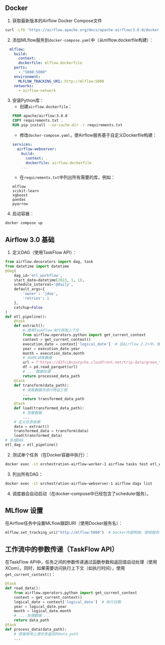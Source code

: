 
## Docker

1. 获取最新版本的Airflow Docker Compose文件
```bash
curl -LfO 'https://airflow.apache.org/docs/apache-airflow/3.0.0/docker-compose.yaml'
```
2. 添加MLflow服务到`docker-compose.yaml`中（从mlflow.dockerfile构建）：
```yaml
  mlflow:
    build:
      context: .
      dockerfile: mlflow.dockerfile
    ports:
      - "5000:5000"
    environment:
      MLFLOW_TRACKING_URI: http://mlflow:5000
    networks:
      - airflow-network
```
3. 安装Python库：
   - 创建`airflow.dockerfile`：
   ```Dockerfile
   FROM apache/airflow:3.0.0
   COPY requirements.txt .
   RUN pip install --no-cache-dir -r requirements.txt
   ```
   - 修改`docker-compose.yaml`，使Airflow服务基于自定义Dockerfile构建：
   ```yaml
   services:
     airflow-webserver:
       build:
         context: .
         dockerfile: airflow.dockerfile
       ...
   ```
   - 在`requirements.txt`中列出所有需要的库，例如：
   ```
   mlflow
   scikit-learn
   xgboost
   pandas
   pyarrow
   ```
4. 启动容器：
```bash
docker compose up
```
## Airflow 3.0 基础
1. 定义DAG（使用TaskFlow API）：
```python
from airflow.decorators import dag, task
from datetime import datetime
@dag(
    dag_id='etl_workflow',
    start_date=datetime(2023, 1, 1),
    schedule_interval='@daily',
    default_args={
        'owner': 'jdoe',
        'retries': 1
    },
    catchup=False
)
def etl_pipeline():
    @task
    def extract():
        # 使用TaskFlow API获取上下文
        from airflow.operators.python import get_current_context
        context = get_current_context()
        execution_date = context['logical_date']  # 在Airflow 2.2+中，使用logical_date代替execution_date
        year = execution_date.year
        month = execution_date.month
        # 从URL读取数据
        url = f'https://d37ci6vzurychx.cloudfront.net/trip-data/green_tripdata_{year}-{month:02d}.parquet'
        df = pd.read_parquet(url)
        # ... 数据处理 ...
        return processed_data_path
    @task
    def transform(data_path):
        # 读取数据并进行特征工程
        ...
        return transformed_data_path
    @task
    def load(transformed_data_path):
        # 加载数据
        ...
    # 定义任务依赖
    data = extract()
    transformed_data = transform(data)
    load(transformed_data)
# 生成DAG
etl_dag = etl_pipeline()
```
2. 测试单个任务（在Docker容器中执行）：
```bash
docker exec -it orchestration-airflow-worker-1 airflow tasks test etl_workflow extract 2025-06-25
```
3. 列出所有DAG：
```bash
docker exec -it orchestration-airflow-webserver-1 airflow dags list
```
4. 调度器会自动启动（在docker-compose中已经包含了scheduler服务）。
## MLflow 设置
在Airflow任务中设置MLflow跟踪URI（使用Docker服务名）：
```python
mlflow.set_tracking_uri("http://mlflow:5000")  # Docker内部网络，使用服务名
```
## 工作流中的参数传递（TaskFlow API）
在TaskFlow API中，任务之间的参数传递通过函数参数和返回值自动处理（使用XCom）。同时，如果需要访问执行上下文（如执行时间），使用`get_current_context()`：
```python
@task
def read_data():
    from airflow.operators.python import get_current_context
    context = get_current_context()
    logical_date = context['logical_date']  # 执行日期
    year = logical_date.year
    month = logical_date.month
    # ... 处理数据 ...
    return data_path
@task
def process_data(data_path):
    # 直接使用上游任务返回的data_path
    ...
```